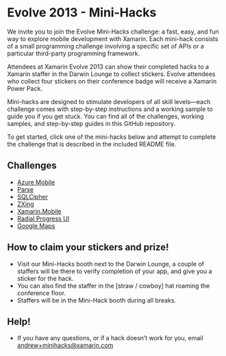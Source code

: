 # Evolve 2013 - Mini-Hacks

We invite you to join the Evolve Mini-Hacks challenge: a fast, easy, and fun way to explore mobile development with Xamarin. Each mini-hack consists of a small programming challenge involving a specific set of APIs or a particular third-party programming framework. 

Attendees at Xamarin Evolve 2013 can show their completed hacks to a Xamarin staffer in the Darwin Lounge to collect stickers. Evolve attendees who collect four stickers on their conference badge will receive a Xamarin Power Pack.

Mini-hacks are designed to stimulate developers of all skill levels—each challenge comes with step-by-step instructions and a working sample to guide you if you get stuck. You can find all of the challenges, working samples, and step-by-step guides in this GitHub repository.

To get started, click one of the mini-hacks below and attempt  to complete the challenge that is described in the included README file.

## Challenges

* [Azure Mobile](https://github.com/xamarin/mini-hacks/tree/master/WindowsAzure)
* [Parse](https://github.com/xamarin/mini-hacks/tree/master/Parse)
* [SQLCipher](https://github.com/xamarin/mini-hacks/tree/master/SQLCipher)
* [ZXing](https://github.com/xamarin/mini-hacks/tree/master/QRScanner)
* [Xamarin.Mobile](https://github.com/xamarin/mini-hacks/tree/master/XamarinMobile)
* [Radial Progress UI](https://github.com/xamarin/mini-hacks/tree/master/RadialProgress)
* [Google Maps](https://github.com/xamarin/GoogleMaps)

## How to claim your stickers and prize!
* Visit our Mini-Hacks booth next to the Darwin Lounge, a couple of staffers will be there to verify completion of your app, and give you a sticker for the hack.
* You can also find the staffer in the [straw / cowboy] hat roaming the conference floor. 
* Staffers will be in the Mini-Hack booth during all breaks. 

## Help!
* If you have any questions, or if a hack doesn’t work for you, email andrew+minihacks@xamarin.com 


